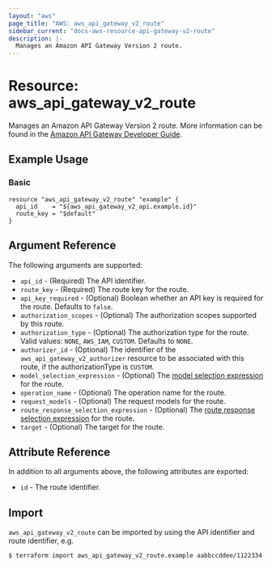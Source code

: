 ```yaml
---
layout: "aws"
page_title: "AWS: aws_api_gateway_v2_route"
sidebar_current: "docs-aws-resource-api-gateway-v2-route"
description: |-
  Manages an Amazon API Gateway Version 2 route.
---
```


# Resource: aws_api_gateway_v2_route

Manages an Amazon API Gateway Version 2 route.
More information can be found in the [Amazon API Gateway Developer Guide](https://docs.aws.amazon.com/apigateway/latest/developerguide/apigateway-websocket-api.html).

## Example Usage

### Basic

```hcl
resource "aws_api_gateway_v2_route" "example" {
  api_id    = "${aws_api_gateway_v2_api.example.id}"
  route_key = "$default"
}
```

## Argument Reference

The following arguments are supported:

* `api_id` - (Required) The API identifier.
* `route_key` - (Required) The route key for the route.
* `api_key_required` - (Optional) Boolean whether an API key is required for the route. Defaults to `false`.
* `authorization_scopes` - (Optional) The authorization scopes supported by this route.
* `authorization_type` - (Optional) The authorization type for the route. Valid values: `NONE`, `AWS_IAM`, `CUSTOM`. Defaults to `NONE`.
* `authorizer_id` - (Optional) The identifier of the `aws_api_gateway_v2_authorizer` resource to be associated with this route, if the authorizationType is `CUSTOM`.
* `model_selection_expression` - (Optional) The [model selection expression](https://docs.aws.amazon.com/apigateway/latest/developerguide/apigateway-websocket-api-selection-expressions.html#apigateway-websocket-api-model-selection-expressions) for the route.
* `operation_name` - (Optional) The operation name for the route.
* `request_models` - (Optional) The request models for the route.
* `route_response_selection_expression` - (Optional) The [route response selection expression](https://docs.aws.amazon.com/apigateway/latest/developerguide/apigateway-websocket-api-selection-expressions.html#apigateway-websocket-api-route-response-selection-expressions) for the route.
* `target` - (Optional) The target for the route.

## Attribute Reference

In addition to all arguments above, the following attributes are exported:

* `id` - The route identifier.

## Import

`aws_api_gateway_v2_route` can be imported by using the API identifier and route identifier, e.g.

```
$ terraform import aws_api_gateway_v2_route.example aabbccddee/1122334
```
